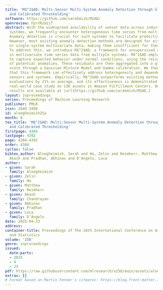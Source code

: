 ```yaml
---
title: 'M$^2$AD: Multi-Sensor Multi-System Anomaly Detection through Global Scoring
  and Calibrated Thresholding'
software: https://github.com/sarahmish/M2AD/
openreview: FprYRzUziT
abstract: With the widespread availability of sensor data across industrial and operational
  systems, we frequently encounter heterogeneous time series from multiple systems.
  Anomaly detection is crucial for such systems to facilitate predictive maintenance.
  However, most existing anomaly detection methods are designed for either univariate
  or single-system multivariate data, making them insufficient for these complex scenarios.
  To address this, we introduce M$^2$AD, a framework for unsupervised anomaly detection
  in multivariate time series data from multiple systems. M$^2$AD employs deep models
  to capture expected behavior under normal conditions, using the residuals as indicators
  of potential anomalies. These residuals are then aggregated into a global anomaly
  score through a Gaussian Mixture Model and Gamma calibration. We theoretically demonstrate
  that this framework can effectively address heterogeneity and dependencies across
  sensors and systems. Empirically, M$^2$AD outperforms existing methods in extensive
  evaluations by 21% on average, and its effectiveness is demonstrated on a large-scale
  real-world case study on 130 assets in Amazon Fulfillment Centers. Our code and
  results are available at \url{https://github.com/sarahmish/M2AD.}
layout: inproceedings
series: Proceedings of Machine Learning Research
publisher: PMLR
issn: 2640-3498
id: alnegheimish25a
month: 0
tex_title: 'M$^2$AD: Multi-Sensor Multi-System Anomaly Detection through Global Scoring
  and Calibrated Thresholding'
firstpage: 4384
lastpage: 4392
page: 4384-4392
order: 4384
cycles: false
bibtex_author: Alnegheimish, Sarah and He, Zelin and Reimherr, Matthew and Chandrayan,
  Akash and Pradhan, Abhinav and D'Angelo, Luca
author:
- given: Sarah
  family: Alnegheimish
- given: Zelin
  family: He
- given: Matthew
  family: Reimherr
- given: Akash
  family: Chandrayan
- given: Abhinav
  family: Pradhan
- given: Luca
  family: D’Angelo
date: 2025-04-23
address:
container-title: Proceedings of The 28th International Conference on Artificial Intelligence
  and Statistics
volume: '258'
genre: inproceedings
issued:
  date-parts:
  - 2025
  - 4
  - 23
pdf: https://raw.githubusercontent.com/mlresearch/v258/main/assets/alnegheimish25a/alnegheimish25a.pdf
extras: []
# Format based on Martin Fenner's citeproc: https://blog.front-matter.io/posts/citeproc-yaml-for-bibliographies/
---
```

